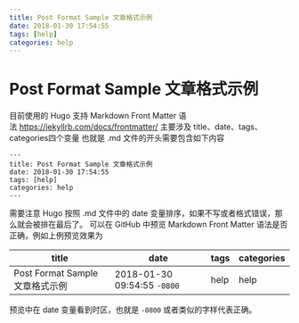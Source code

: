 ```yaml
---
title: Post Format Sample 文章格式示例
date: 2018-01-30 17:54:55
tags: [help]
categories: help
---
```


# Post Format Sample 文章格式示例
目前使用的 Hugo 支持 Markdown Front Matter 语法 https://jekyllrb.com/docs/frontmatter/
主要涉及 title、date、tags、categories四个变量
也就是 .md 文件的开头需要包含如下内容
```
---
title: Post Format Sample 文章格式示例
date: 2018-01-30 17:54:55
tags: [help]
categories: help
---
```
需要注意 Hugo 按照 .md 文件中的 date 变量排序，如果不写或者格式错误，那么就会被排在最后了。
可以在 GitHub 中预览 Markdown Front Matter 语法是否正确，例如上例预览效果为

title | date | tags | categories
-|-|-|-
Post Format Sample 文章格式示例 | 2018-01-30 09:54:55 `-0800` | help | help

预览中在 date 变量看到时区，也就是 `-0800` 或者类似的字样代表正确。
